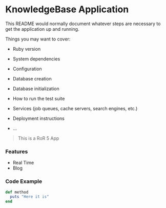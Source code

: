 # KnowledgeBase Application

This README would normally document whatever steps are necessary to get the
application up and running. 

Things you may want to cover:

* Ruby version

* System dependencies

* Configuration

* Database creation

* Database initialization

* How to run the test suite

* Services (job queues, cache servers, search engines, etc.)

* Deployment instructions

* ...

> This is a RoR 5 App

### Features

- Real Time
- Blog

### Code Example

```ruby
def method
  puts "Here it is"
end
```

